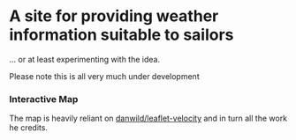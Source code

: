 # A site for providing weather information suitable to sailors
... or at least experimenting with the idea.

Please note this is all very much under development


### Interactive Map
The map is heavily reliant on [danwild/leaflet-velocity](https://github.com/danwild/leaflet-velocity?files=1) and in turn all the work he credits. 
